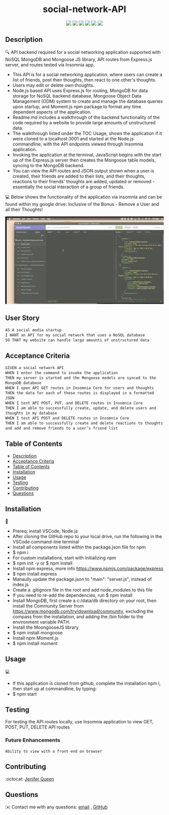 <h1 align="center">social-network-API</h1>
  
<p align="center">
    <img src="https://img.shields.io/badge/javascript-yellow" />
    <img src="https://img.shields.io/badge/express-orange" />
    <img src="https://img.shields.io/badge/NoSQL MongoDB-purple"  />
    <img src="https://img.shields.io/badge/Mongoose-red"  />
    <img src="https://img.shields.io/badge/Insomnia-blue"  />
    <img src="https://img.shields.io/badge/license-MIT-black.svg" />
</p>
   
## Description

🔍 API backend required for a social networking application supported with NoSQL MongoDB and Mongoose JS library, API routes from Express.js server, and routes tested via Insomnia app.<br>
* This API is for a social networking application, where users can create a list of friends, post their thoughts, then react to one other's thoughts. 
* Users may edit or delete own thoughts.
* Node.js based API uses Express.js for routing, MongoDB for data storage for NoSQL backend database, Mongoose Object Data Management (ODM) system to create and manage the database queries upon startup, and Moment.js npm package to format any time dependent aspects of the application.
* Readme.md includes a walkthrough of the backend functionality of the code required by a website to provide large amounts of unstructured data. 
* The walkthrough listed under the TOC Usage, shows the application if it were cloned to a localhost:3001 and started at the Node.js commandline, with the API endpoints viewed through Insomnia application. 
* Invoking the application at the terminal, JavaScript begins with the start up of the Express.js server then creates the Mongoose table models, syncing to the MongoDB backend. 
* You can view the API routes and JSON output shown when a user is created, their friends are added to their lists, and their thoughts,  reactions to their friends' thoughts are added, updated or removed - essentially the social interaction of a group of friends.

💻 Below shows the functionality of the application via insomnia and can be found within my google drive: Inclusive of the Bonus - Remove a User and all their Thoughts!

[![Video](./assets/application.png)](https://drive.google.com/file/d/1uwleLXhmm0jrK-LNB2EoF5RIW18-yIto/view?usp=sharing)
   

## User Story

```
AS A social media startup
I WANT an API for my social network that uses a NoSQL database
SO THAT my website can handle large amounts of unstructured data
```

## Acceptance Criteria

```
GIVEN a social network API
WHEN I enter the command to invoke the application
THEN my server is started and the Mongoose models are synced to the MongoDB database
WHEN I open API GET routes in Insomnia Core for users and thoughts
THEN the data for each of these routes is displayed in a formatted JSON
WHEN I test API POST, PUT, and DELETE routes in Insomnia Core
THEN I am able to successfully create, update, and delete users and thoughts in my database
WHEN I test API POST and DELETE routes in Insomnia Core
THEN I am able to successfully create and delete reactions to thoughts and add and remove friends to a user’s friend list
```
   
## Table of Contents
- [Description](#description)
- [Acceptance Criteria](#acceptance-criteria)
- [Table of Contents](#table-of-contents)
- [Installation](#installation)
- [Usage](#usage)
- [Testing](#testing)
- [Contributing](#contributing)
- [Questions](#questions)

## Installation
💾 
- Prereq: install VSCode, Node.js
- After cloning the GitHub repo to your local drive, run the following in the VSCode command-line terminal
- Install all components listed within the package.json file for npm
- $ npm i
- For custom installations, start with initializing npm
- $ npm init -y or $ npm install
- Install npm express, more info https://www.npmjs.com/package/express
- $ npm install express
- Manaully update the package.json to "main": "server.js", instead of index.js
- Create a .gitignore file in the root and add node_modules to this file
- If you need to re-add the dependencies, run $ npm install
- Install MongoDB, first create a c:/data/db directory on your root, then install the Community Server from<br> https://www.mongodb.com/try/download/community, excluding the compass from the installation, and adding the /bin folder to the environment variable PATH.
- Install the MoongooseJS library
- $ npm install mongoose
- Install npm Moment.js
- $ npm install moment
  
## Usage
💻   
- If this application is cloned from github, complete the installation npm i, then start up at commandline, by typing:
- $ npm start

## Testing
For testing the API routes locally, use Insomnia application to view GET, POST, PUT, DELETE API routes


### Future Enhancements
```
Ability to view with a front end on browser

```

## Contributing
:octocat: [Jenifer Queen](https://queen-stack.github.io/profile/)

## Questions
✉️ Contact me with any questions: [email](mailto:jenf_queen@yahoo.com) , [GitHub](https://github.com/queen-stack)<br/>


